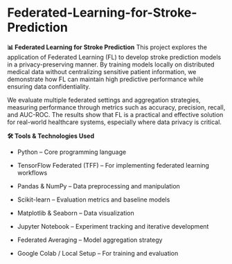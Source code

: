 # Federated-Learning-for-Stroke-Prediction
**📊 Federated Learning for Stroke Prediction**
This project explores the application of Federated Learning (FL) to develop stroke prediction models in a privacy-preserving manner. By training models locally on distributed medical data without centralizing sensitive patient information, we demonstrate how FL can maintain high predictive performance while ensuring data confidentiality.

We evaluate multiple federated settings and aggregation strategies, measuring performance through metrics such as accuracy, precision, recall, and AUC-ROC. The results show that FL is a practical and effective solution for real-world healthcare systems, especially where data privacy is critical.

**🛠 Tools & Technologies Used**
- Python – Core programming language

- TensorFlow Federated (TFF) – For implementing federated learning workflows

- Pandas & NumPy – Data preprocessing and manipulation

- Scikit-learn – Evaluation metrics and baseline models

- Matplotlib & Seaborn – Data visualization

- Jupyter Notebook – Experiment tracking and iterative development

- Federated Averaging – Model aggregation strategy

- Google Colab / Local Setup – For training and evaluation
